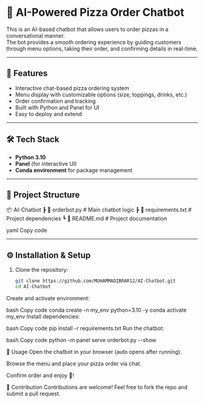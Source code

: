 # 🍕 AI-Powered Pizza Order Chatbot

This is an AI-based chatbot that allows users to order pizzas in a conversational manner.  
The bot provides a smooth ordering experience by guiding customers through menu options, taking their order, and confirming details in real-time.

---

## 🚀 Features
- Interactive chat-based pizza ordering system  
- Menu display with customizable options (size, toppings, drinks, etc.)  
- Order confirmation and tracking  
- Built with Python and Panel for UI  
- Easy to deploy and extend  

---

## 🛠️ Tech Stack
- **Python 3.10**  
- **Panel** (for interactive UI)  
- **Conda environment** for package management  

---

## 📂 Project Structure
📦 AI-Chatbot
┣ 📜 orderbot.py # Main chatbot logic
┣ 📜 requirements.txt # Project dependencies
┗ 📜 README.md # Project documentation

yaml
Copy code

---

## ⚙️ Installation & Setup
1. Clone the repository:
   ```bash
   git clone https://github.com/MUHAMMADIBRAR12/AI-Chatbot.git
   cd AI-Chatbot
Create and activate environment:

bash
Copy code
conda create -n my_env python=3.10 -y
conda activate my_env
Install dependencies:

bash
Copy code
pip install -r requirements.txt
Run the chatbot:

bash
Copy code
python -m panel serve orderbot.py --show

🎯 Usage
Open the chatbot in your browser (auto opens after running).

Browse the menu and place your pizza order via chat.

Confirm order and enjoy 🍕!

🤝 Contribution
Contributions are welcome! Feel free to fork the repo and submit a pull request.
